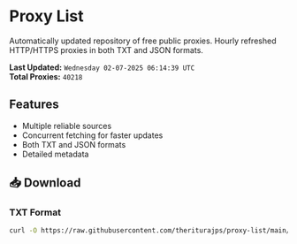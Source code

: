 # Proxy List

Automatically updated repository of free public proxies. Hourly refreshed HTTP/HTTPS proxies in both TXT and JSON formats.

**Last Updated:** `Wednesday 02-07-2025 06:14:39 UTC`  
**Total Proxies:** `40218`

## Features
- Multiple reliable sources
- Concurrent fetching for faster updates
- Both TXT and JSON formats
- Detailed metadata

## 📥 Download

### TXT Format
```bash
curl -O https://raw.githubusercontent.com/theriturajps/proxy-list/main/proxies.txt